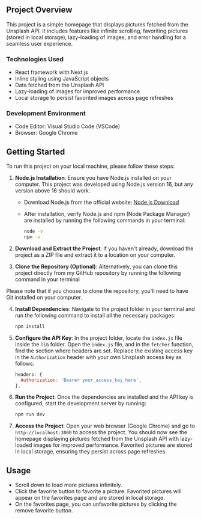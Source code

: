 ## Project Overview

This project is a simple homepage that displays pictures fetched from the Unsplash API. It includes features like infinite scrolling, favoriting pictures (stored in local storage), lazy-loading of images, and error handling for a seamless user experience.

### Technologies Used

- React framework with Next.js
- Inline styling using JavaScript objects
- Data fetched from the Unsplash API
- Lazy-loading of images for improved performance
- Local storage to persist favorited images across page refreshes

### Development Environment

- Code Editor: Visual Studio Code (VSCode)
- Browser: Google Chrome

## Getting Started

To run this project on your local machine, please follow these steps:

1. **Node.js Installation**: Ensure you have Node.js installed on your computer. This project was developed using Node.js version 16, but any version above 16 should work.

   - Download Node.js from the official website: [Node.js Download](https://nodejs.org/)
   - After installation, verify Node.js and npm (Node Package Manager) are installed by running the following commands in your terminal:

     ```bash
     node -v
     npm -v
     ```

2. **Download and Extract the Project**: If you haven't already, download the project as a ZIP file and extract it to a location on your computer.

3. **Clone the Repository (Optional)**: Alternatively, you can clone this project directly from my GitHub repository by running the following command in your terminal

Please note that if you choose to clone the repository, you'll need to have Git installed on your computer.

4. **Install Dependencies**: Navigate to the project folder in your terminal and run the following command to install all the necessary packages:

   ```bash
   npm install
   ```

5. **Configure the API Key**: In the project folder, locate the `index.js` file inside the `lib` folder. Open the `index.js` file, and in the `fetcher` function, find the section where headers are set. Replace the existing access key in the `Authorization` header with your own Unsplash access key as follows:

   ```javascript
   headers: {
     Authorization: 'Bearer your_access_key_here',
   },
   ```

6. **Run the Project**: Once the dependencies are installed and the API key is configured, start the development server by running:

   ```bash
   npm run dev
   ```

7. **Access the Project**: Open your web browser (Google Chrome) and go to `http://localhost:3000` to access the project. You should now see the homepage displaying pictures fetched from the Unsplash API with lazy-loaded images for improved performance. Favorited pictures are stored in local storage, ensuring they persist across page refreshes.

## Usage

- Scroll down to load more pictures infinitely.
- Click the favorite button to favorite a picture. Favorited pictures will appear on the favorites page and are stored in local storage.
- On the favorites page, you can unfavorite pictures by clicking the remove favorite button.

